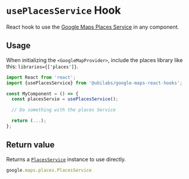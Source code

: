 # `usePlacesService` Hook

React hook to use the [Google Maps Places Service](https://developers.google.com/maps/documentation/javascript/reference/places-service) in any component.

## Usage

When initializing the `<GoogleMapProvider>`, include the places library like this: `libraries={['places']}`.

```jsx
import React from 'react';
import {usePlacesService} from '@ubilabs/google-maps-react-hooks';

const MyComponent = () => {
  const placesServie = usePlacesService();

  // Do something with the places Service

  return (...);
};
```

## Return value

Returns a [`PlacesService`](google.maps.places.PlacesService) instance to use directly.

```TypeScript
google.maps.places.PlacesService
```
